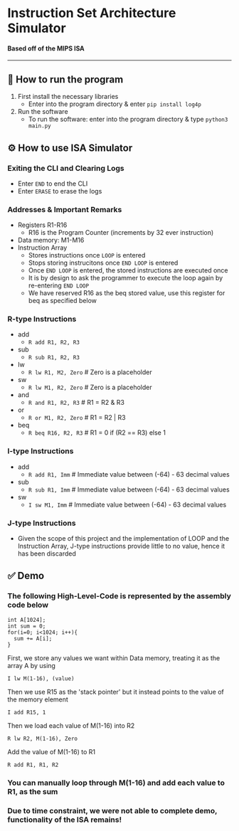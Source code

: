 # Instruction Set Architecture Simulator
#### Based off of the MIPS ISA

---

## 🚀 How to run the program
1. First install the necessary libraries
    * Enter into the program directory & enter `pip install log4p`
2. Run the software
    * To run the software: enter into the program directory & type
`python3 main.py`

## ⚙️ How to use ISA Simulator
### Exiting the CLI and Clearing Logs
* Enter `END` to end the CLI
* Enter `ERASE` to erase the logs
### Addresses & Important Remarks
* Registers R1-R16
  * R16 is the Program Counter (increments by 32 ever instruction)
* Data memory: M1-M16
* Instruction Array
  * Stores instructions once `LOOP` is entered
  * Stops storing instrucitons once `END LOOP` is entered
  * Once `END LOOP` is entered, the stored instructions are executed once
  * It is by design to ask the programmer to execute the loop again by re-entering `END LOOP`
  * We have reserved R16 as the beq stored value, use this register for beq as specified below

### R-type Instructions
* add
  * `R add R1, R2, R3`
* sub
  * `R sub R1, R2, R3`
* lw
  * `R lw R1, M2, Zero` # Zero is a placeholder
* sw
  * `R lw M1, R2, Zero` # Zero is a placeholder
* and
  * `R and R1, R2, R3` # R1 = R2 & R3
* or
  * `R or M1, R2, Zero` # R1 = R2 | R3
* beq
  * `R beq R16, R2, R3` # R1 = 0 if (R2 == R3) else 1

### I-type Instructions
* add
  * `R add R1, Imm` # Immediate value between (-64) - 63 decimal values
* sub
  * `R sub R1, Imm` # Immediate value between (-64) - 63 decimal values
* sw
  * `I sw M1, Imm` # Immediate value between (-64) - 63 decimal values
### J-type Instructions
* Given the scope of this project and the implementation of LOOP and the Instruction Array, J-type instructions provide little to no value, hence it has been discarded

## ✅ Demo
### The following High-Level-Code is represented by the assembly code below

```
int A[1024];
int sum = 0;
for(i=0; i<1024; i++){
  sum += A[i];
}
```
First, we store any values we want within Data memory, treating it as the array A by using

```
I lw M(1-16), (value)
```

Then we use R15 as the 'stack pointer' but it instead points to the value of the memory element

```
I add R15, 1
```

Then we load each value of M(1-16) into R2

```
R lw R2, M(1-16), Zero
```

Add the value of M(1-16) to R1

```
R add R1, R1, R2
```

### You can manually loop through M(1-16) and add each value to R1, as the sum
### Due to time constraint, we were not able to complete demo, functionality of the ISA remains!